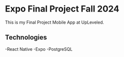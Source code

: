 # Expo Final Project Fall 2024

This is my Final Project Mobile App at UpLeveled.

## Technologies

-React Native
-Expo
-PostgreSQL
